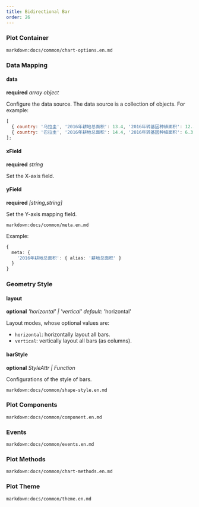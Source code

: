 ```yaml
---
title: Bidirectional Bar
order: 26
---
```


### Plot Container

`markdown:docs/common/chart-options.en.md`

### Data Mapping

#### data

<description>**required** _array object_</description>

Configure the data source. The data source is a collection of objects. For example:

```js
[
  { country: '乌拉圭', '2016年耕地总面积': 13.4, '2016年转基因种植面积': 12.3 },
  { country: '巴拉圭', '2016年耕地总面积': 14.4, '2016年转基因种植面积': 6.3 },
];
```

#### xField

<description>**required** _string_</description>

Set the X-axis field.

#### yField

<description>**required** _[string,string]_</description>

Set the Y-axis mapping field.

<!-- Meta options START -->

`markdown:docs/common/meta.en.md`

Example:

```ts
{
  meta: {
    '2016年耕地总面积': { alias: '耕地总面积' }
  }
}
```

<!-- Meta options END -->

### Geometry Style

#### layout

<description>**optional** _'horizontal' | 'vertical'_ _default:_ 'horizontal'</description>

Layout modes, whose optional values are:

- `horizontal`: horizontally layout all bars.
- `vertical`: vertically layout all bars (as columns).

#### barStyle

<description>**optional** _StyleAttr | Function_</description>

Configurations of the style of bars.

`markdown:docs/common/shape-style.en.md`

### Plot Components

`markdown:docs/common/component.en.md`

### Events

`markdown:docs/common/events.en.md`

### Plot Methods

`markdown:docs/common/chart-methods.en.md`

### Plot Theme

`markdown:docs/common/theme.en.md`
